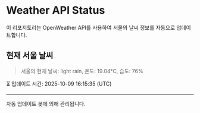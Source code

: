 
# Weather API Status

이 리포지토리는 OpenWeather API를 사용하여 서울의 날씨 정보를 자동으로 업데이트합니다.

## 현재 서울 날씨
> 서울의 현재 날씨: light rain, 온도: 19.04°C, 습도: 76%

⏳ 업데이트 시간: 2025-10-09 16:15:35 (UTC)

---
자동 업데이트 봇에 의해 관리됩니다.
